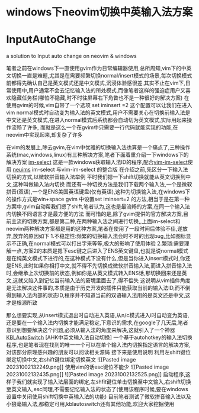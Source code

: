 # windows下neovim切换中英输入法方案
# InputAutoChange
a solution to Input auto change on neovim &amp; windows

笔者之前在windows下一直使用gvim作为日常编辑器使用,总所周知,vim下的中英文切换一直是难题,尤其是在需要频繁切换normal/insert模式的场景,每次切换模式前都得先确认自己是英文模式还是中文模式,沉浸体验感很差,其实不止在vim下,日常使用中,用户通常不会去记忆输入法的所处模式,而像笔者这样的强迫症用户又喜欢隐藏任务栏(哪怕不隐藏,时不时往屏幕右下角瞥也不是一种很好的解决方案)
在使用gvim的时候,vim自带了一个选项
set iminsert =2 
这个配置可以让我们在进入vim normal模式时自动变为输入法的英文模式,用户不需要关心在切换前输入法是中文还是英文模式,在进入normal模式后系统都会自动切为英文模式,实际用起来操作流畅了许多,
而就是这么一个在gvim中只需要一行代码就能实现的功能,在neovim中实现起来,却复杂了许多

在vim的发展上,除去gvim,在vim中优雅的切换输入法也算是一个痛点了,三种操作系统(mac,windows,linux)有三种解决方案,笔者下面着重介绍一下windows下的解决方案
[im-select](https://github.com/daipeihust/im-select)
这是一款windows获取输入法ID的程序,配合[vim-im-select](https://github.com/brglng/vim-im-select)使用
[neuims](https://github.com/neur1n/neuims)
im-select 与vim-im-select 的整合版
在介绍之前,先区分一下输入法切换的方式,以微软拼音输入法举例
平时我们摁一下shift切换就能从英文切换到中文,这种叫做输入法内切换
而还有一种切换方法是我们下载两个输入法,一个是微软拼音(双语),一个是ENS美国英语键盘(仅有英语),这种为切换输入法,在windows下的操作方式是win+space
gvim 中设置set  iminsert=2 的方法,相当于是在第一种方案中,gvim自动帮我们摁了shift,笔者认为,这也是最流畅的方案,在同一个输入法内切换不同语言才是最方便的方法
而可惜的是,除了gvim提供的官方解决方案,目前主流的切换方案,都是第二种,在两种输入法之间进行切换,,上面im-select和neovim两种解决方案都是用的这种方案,笔者在使用了一段时间后体验不佳,遂放弃,放弃的原因如下
1.不稳定性:频繁的切换输入法会时不时的出现bug,比如图标显示不正确,在normal模式可以打出字来等等,极大的影响了使用体验
2.繁琐:需要理解一点,方案2的本质是摁下esc键之后进入了ENS英文键盘,也就是说normal模式是在纯英文模式下进行的,在这种模式下没有什么,但是当你进入insert模式时,你还是ENS,此时如果你相打中文,就不得不先切换成微软拼音输入法,而进入拼音输入法时,会继承上次切换前的状态,例如你是从英文模式转入ENS话,那切换回来还是英文,这就又陷入到记忆当前输入法的窘境里面去了,得不偿失
这说明从vim插件角度是无法解决这件事的,本质是由于历史开发的插件只能获取当前的输入法ID,而不倒得到输入法内部的状态ID,程序并不知道当前的双语输入法用的是英文还是中文,这才是根源所致

那么想要实现,从insert模式退出时自动进入英语,从n/c模式进入i时自动变为英语,还是要在一个输入法内切换才能满足稳定,下意识的需求,在google了几天后,笔者意识到想要解决这个问题,必须从输入法的角度来解决,这就引入了一个神器
[KBLAutoSwitch](https://github.com/flyinclouds/KBLAutoSwitch) [AHK中英文输入法自动切换]
一个基于autohotkey的输入法切换程序,也是笔者现在找到的唯一一个可以在单个输入法内切换指定语言的解决方案,对该部分原理感兴趣的朋友可以阅读相关源码
接下来是使用说明
利用左shift键位绑定切换中文,右shift键位绑定切换英文
![[Pasted image 20231002132249.png]]
使用vim的话esc键位不能少
![[Pasted image 20231002132435.png]]
![[Pasted image 20231002132525.png]]
启动程序,这样子我们就实现了输入法层面的绑定,左shfit键位单击切换至中文输入,右shift切换至英文输入,esc同理,不需要记忆输入法的状态了(使用该程序时候,要在windows设置中关闭使用shift切换中英输入法的功能)
目前笔者测试了微软拼音输入法以及小狼毫输入法,都稳定可用,kblautoswitch还有其他功能,欢迎大家挖掘使用
